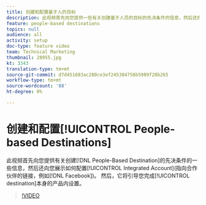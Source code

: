 ```yaml
---
title: 创建和配置基于人的目标
description: 此视频首先向您提供一些有关创建基于人员的目标的先决条件的信息，然后还向您展示如何配置集成帐户（指向合作伙伴的链接，如Facebook）。 然后，它会引导您了解目标本身的产品内设置。
feature: people-based destinations
topics: null
audience: all
activity: setup
doc-type: feature video
team: Technical Marketing
thumbnail: 28955.jpg
kt: 3343
translation-type: tm+mt
source-git-commit: d7d451683ac280ce3ef245384758b5989f28b265
workflow-type: tm+mt
source-wordcount: '88'
ht-degree: 0%

---
```



# 创建和配置[!UICONTROL People-based Destinations]

此视频首先向您提供有关创建[!DNL People-Based Destination]的先决条件的一些信息，然后还向您展示如何配置[!UICONTROL Integrated Account](指向合作伙伴的链接，例如[!DNL Facebook])。 然后，它将引导您完成[!UICONTROL destination]本身的产品内设置。

>[!VIDEO](https://video.tv.adobe.com/v/28955/?quality=12)
